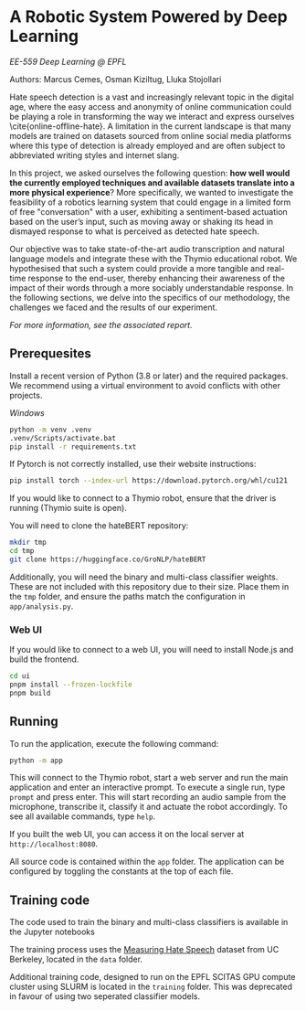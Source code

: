 # A Robotic System Powered by Deep Learning

_EE-559 Deep Learning @ EPFL_

Authors: Marcus Cemes, Osman Kiziltug, Lluka Stojollari

Hate speech detection is a vast and increasingly relevant topic in the digital age, where the easy access and anonymity of online communication could be playing a role in transforming the way we interact and express ourselves \cite{online-offline-hate}. A limitation in the current landscape is that many models are trained on datasets sourced from online social media platforms where this type of detection is already employed and are often subject to abbreviated writing styles and internet slang.

In this project, we asked ourselves the following question: **how well would the currently employed techniques and available datasets translate into a more physical experience**? More specifically, we wanted to investigate the feasibility of a robotics learning system that could engage in a limited form of free "conversation" with a user, exhibiting a sentiment-based actuation based on the user’s input, such as moving away or shaking its head in dismayed response to what is perceived as detected hate speech.

Our objective was to take state-of-the-art audio transcription and natural language models and integrate these with the Thymio educational robot. We hypothesised that such a system could provide a more tangible and real-time response to the end-user, thereby enhancing their awareness of the impact of their words through a more sociably understandable response. In the following sections, we delve into the specifics of our methodology, the challenges we faced and the results of our experiment.

_For more information, see the associated report._

## Prerequesites

Install a recent version of Python (3.8 or later) and the required packages. We recommend using a virtual environment to avoid conflicts with other projects.

_Windows_

```sh
python -m venv .venv
.venv/Scripts/activate.bat
pip install -r requirements.txt
```

If Pytorch is not correctly installed, use their website instructions:

```sh
pip install torch --index-url https://download.pytorch.org/whl/cu121
```

If you would like to connect to a Thymio robot, ensure that the driver is running (Thymio suite is open).

You will need to clone the hateBERT repository:

```sh
mkdir tmp
cd tmp
git clone https://huggingface.co/GroNLP/hateBERT
```

Additionally, you will need the binary and multi-class classifier weights. These are not included with this repository due to their size. Place them in the `tmp` folder, and ensure the paths match the configuration in `app/analysis.py`.

### Web UI

If you would like to connect to a web UI, you will need to install Node.js and build the frontend.

```sh
cd ui
pnpm install --frozen-lockfile
pnpm build
```

## Running

To run the application, execute the following command:

```sh
python -m app
```

This will connect to the Thymio robot, start a web server and run the main application and enter an interactive prompt. To execute a single run, type `prompt` and press enter. This will start recording an audio sample from the microphone, transcribe it, classify it and actuate the robot accordingly. To see all available commands, type `help`.

If you built the web UI, you can access it on the local server at `http://localhost:8080`.

All source code is contained within the `app` folder. The application can be configured by toggling the constants at the top of each file.

## Training code

The code used to train the binary and multi-class classifiers is available in the Jupyter notebooks

The training process uses the [Measuring Hate Speech](https://huggingface.co/datasets/ucberkeley-dlab/measuring-hate-speech) dataset from UC Berkeley, located in the `data` folder.

Additional training code, designed to run on the EPFL SCITAS GPU compute cluster using SLURM is located in the `training` folder. This was deprecated in favour of using two seperated classifier models.
